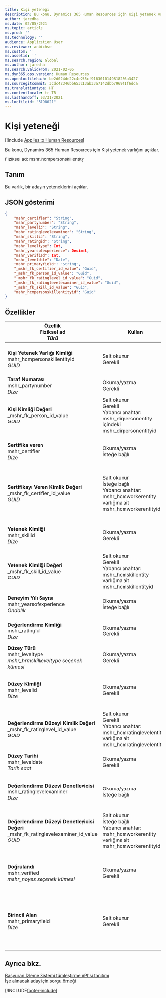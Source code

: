 ```yaml
---
title: Kişi yeteneği
description: Bu konu, Dynamics 365 Human Resources için Kişi yetenek varlığını açıklar.
author: jaredha
ms.date: 02/05/2021
ms.topic: article
ms.prod: ''
ms.technology: ''
audience: Application User
ms.reviewer: anbichse
ms.custom: ''
ms.assetid: ''
ms.search.region: Global
ms.author: jaredha
ms.search.validFrom: 2021-02-05
ms.dyn365.ops.version: Human Resources
ms.openlocfilehash: be2d024de22c4e255cf9163010149818256a3427
ms.sourcegitcommit: 3cdc42346bb653c13ab33a7142dbb7969f1f6dda
ms.translationtype: HT
ms.contentlocale: tr-TR
ms.lasthandoff: 03/31/2021
ms.locfileid: "5798021"
---
```

# <a name="person-skill"></a>Kişi yeteneği

[!include [Applies to Human Resources](../includes/applies-to-hr.md)]

Bu konu, Dynamics 365 Human Resources için Kişi yetenek varlığını açıklar.

Fiziksel ad: mshr_hcmpersonskillentity

## <a name="description"></a>Tanım

Bu varlık, bir adayın yeteneklerini açıklar.

## <a name="json-representation"></a>JSON gösterimi

```json
{
    "mshr_certifier": "String",
    "mshr_partynumber": "String",
    "mshr_levelid": "String",
    "mshr_ratinglevelexaminer": "String",
    "mshr_skillid": "String",
    "mshr_ratingid": "String",
    "mshr_leveltype": Int,
    "mshr_yearsofexperience": Decimal,
    "mshr_verified": Int,
    "mshr_leveldate": "Date",
    "mshr_primaryfield": "String",
    "_mshr_fk_certifier_id_value": "Guid",
    "_mshr_fk_person_id_value": "Guid",
    "_mshr_fk_ratinglevel_id_value": "Guid",
    "_mshr_fk_ratinglevelexaminer_id_value": "Guid",
    "_mshr_fk_skill_id_value": "Guid",
    "mshr_hcmpersonskillentityid": "Guid"
}
```

## <a name="properties"></a>Özellikler

| Özellik<br>**Fiziksel ad**<br>**_Türü_** | Kullan | Tanım |
| --- | --- | --- |
| **Kişi Yetenek Varlığı Kimliği**<br>mshr_hcmpersonskillentityid<br>*GUID* | Salt okunur<br>Gerekli | Varlık kaydı için sistem tarafından oluşturulan benzersiz tanımlayıcı. |
| **Taraf Numarası**<br>mshr_partynumber<br>*Dize* | Okuma/yazma<br>Gerekli |   İlişkili taraf (kişi) kaydının kimliği. |
| **Kişi Kimliği Değeri**<br>_mshr_fk_person_id_value<br>*GUID* | Salt okunur<br>Gerekli<br>Yabancı anahtar: mshr_dirpersonentity içindeki mshr_dirpersonentityid | Taraf (kişi) varlık kaydının sistem tarafından oluşturulan tanımlayıcısı. |
| **Sertifika veren**<br>mshr_certifier<br>*Dize* | Okuma/yazma<br>İsteğe bağlı | Bu yeteneği onaylayan çalışanın personel numarası. |
| **Sertifikayı Veren Kimlik Değeri**<br>_mshr_fk_certifier_id_value<br>*GUID* | Salt okunur<br>İsteğe bağlı<br>Yabancı anahtar: mshr_hcmworkerentity varlığına ait mshr_hcmworkerentityid | Yetenek için sertifikalanan çalışan için çalışan kaydının sistem tarafından oluşturulan benzersiz tanımlayıcısı. |
| **Yetenek Kimliği**<br>mshr_skillid<br>*Dize* | Okuma/yazma<br>Gerekli | Human Resources'da tanımlanan yeteneğin tanımlayıcısı. |
| **Yetenek Kimliği Değeri**<br>_mshr_fk_skill_id_value<br>*GUID* | Salt okunur<br>Gerekli<br>Yabancı anahtar: mshr_hcmskillentity varlığına ait mshr_hcmskillentityid | Seçili yeteneğin sistem tarafından oluşturulan tanımlayıcısı. |
| **Deneyim Yılı Sayısı**<br>mshr_yearsofexperience<br>*Ondalık* | Okuma/yazma<br>İsteğe bağlı | Adayın bu yetenekle sahip olduğu deneyim yılı sayısı. |
| **Değerlendirme Kimliği**<br>mshr_ratingid<br>*Dize* | Okuma/yazma<br>Gerekli | Değerlendirme ölçeği türü. Bu varlk için değer **Yetenekler**'dir. |
| **Düzey Türü**<br>mshr_leveltype<br>*mshr_hrmskillleveltype seçenek kümesi* | Okuma/yazma<br>Gerekli | Yeteneğe atanan düzey için tür kategorizasyonu. |
| **Düzey Kimliği**<br>mshr_levelid<br>*Dize* | Okuma/yazma<br>Gerekli | Adayın bu yetenek için sahip olduğu Değerlendirme Düzeyinin Kimliği. |
| **Değerlendirme Düzeyi Kimlik Değeri**<br>_mshr_fk_ratinglevel_id_value<br>*GUID* | Salt okunur<br>Gerekli<br>Yabancı anahtar: mshr_hcmratinglevelentity varlığına ait mshr_hcmratinglevelentityid | Değerlendirme düzeyinin sistem tarafından oluşturulan tanımlayıcısı. |
| **Düzey Tarihi**<br>mshr_leveldate<br>*Tarih saat* | Okuma/yazma<br>Gerekli | Adayın yetenek için değerlendirildiği tarih. |
| **Değerlendirme Düzeyi Denetleyicisi**<br>mshr_ratinglevelexaminer<br>*Dize* | Okuma/yazma<br>İsteğe bağlı | Adayı değerlendiren çalışanın personel numarası. |
| **Değerlendirme Düzeyi Denetleyicisi Değeri**<br>_mshr_fk_ratinglevelexaminer_id_value<br>*GUID* | Salt okunur<br>İsteğe bağlı<br>Yabancı anahtar: mshr_hcmworkerentity varlığına ait mshr_hcmworkerentityid | Adayın yetenek düzeyini inceleyen çalışanın sistem tarafından oluşturulan tanımlayıcısı. |
| **Doğrulandı**<br>mshr_verified<br>*mshr_noyes seçenek kümesi* | Okuma/yazma<br>Gerekli | Değerlendirilen yetenek düzeyinin doğrulanıp doğrulanmadığını gösterir. |
| **Birincil Alan**<br>mshr_primaryfield<br>*Dize* | Salt okunur<br>Gerekli | Varlık kaydının tanımlayıcısı olarak kullanılacak alan. Taraf numarası, düzey türü, yetenek kimliği ve başlangıç tarihi birleşimi. |

## <a name="see-also"></a>Ayrıca bkz.

[Başvuran İzleme Sistemi tümleştirme API'si tanıtımı](hr-admin-integration-ats-api-introduction.md)<br>
[İşe alınacak aday için sorgu örneği](hr-admin-integration-ats-api-candidate-to-hire-example-query.md)



[!INCLUDE[footer-include](../includes/footer-banner.md)]